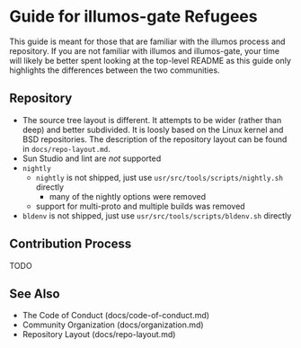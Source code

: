 Guide for illumos-gate Refugees
===============================

This guide is meant for those that are familiar with the illumos process and
repository.  If you are not familiar with illumos and illumos-gate, your
time will likely be better spent looking at the top-level README as this
guide only highlights the differences between the two communities.

Repository
----------

* The source tree layout is different.  It attempts to be wider (rather than
  deep) and better subdivided.  It is loosly based on the Linux kernel and
  BSD repositories.  The description of the repository layout can be found
  in `docs/repo-layout.md`.
* Sun Studio and lint are *not* supported
* `nightly`
  - `nightly` is not shipped, just use `usr/src/tools/scripts/nightly.sh`
    directly
    - many of the nightly options were removed
  - support for multi-proto and multiple builds was removed
* `bldenv` is not shipped, just use `usr/src/tools/scripts/bldenv.sh`
  directly

Contribution Process
--------------------

TODO

See Also
--------

* The Code of Conduct (docs/code-of-conduct.md)
* Community Organization (docs/organization.md)
* Repository Layout (docs/repo-layout.md)
